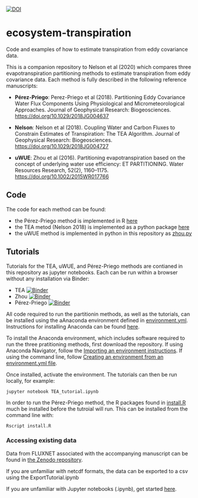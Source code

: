 [![DOI](https://zenodo.org/badge/223398945.svg)](https://zenodo.org/badge/latestdoi/223398945)

# ecosystem-transpiration

Code and examples of how to estimate transpiration from eddy covariance data.

This is a companion repository to Nelson et al (2020) which compares three evapotranspiration partitioning methods to estimate transpiration from eddy covariance data. Each method is fully described in the following reference manuscripts:

- **Pérez-Priego**: Perez-Priego et al (2018). Partitioning Eddy Covariance Water Flux Components Using Physiological and Micrometeorological Approaches. Journal of Geophysical Research: Biogeosciences. https://doi.org/10.1029/2018JG004637

- **Nelson**: Nelson et al (2018). Coupling Water and Carbon Fluxes to Constrain Estimates of Transpiration: The TEA Algorithm. Journal of Geophysical Research: Biogeosciences. https://doi.org/10.1029/2018JG004727

- **uWUE**: Zhou et al (2016). Partitioning evapotranspiration based on the concept of underlying water use efficiency: ET PARTITIONING. Water Resources Research, 52(2), 1160–1175. https://doi.org/10.1002/2015WR017766

## Code

The code for each method can be found:

- the Pérez-Priego method is implemented in R [here](https://github.com/oscarperezpriego/ETpartitioning)
- the TEA metod (Nelson 2018) is implemented as a python package [here](https://github.com/jnelson18/TranspirationEstimationAlgorithm)
- the uWUE method is implemented in python in this repository as [zhou.py](zhou.py)

## Tutorials

Tutorials for the TEA, uWUE, and Pérez-Priego methods are contianed in this repository as jupyter notebooks. Each can be run within a browser without any installation via Binder:

- TEA [![Binder](https://mybinder.org/badge_logo.svg)](https://mybinder.org/v2/gh/jnelson18/ecosystem-transpiration/master?filepath=TEA_tutorial.ipynb)
- Zhou [![Binder](https://mybinder.org/badge_logo.svg)](https://mybinder.org/v2/gh/jnelson18/ecosystem-transpiration/master?filepath=Zhou_tutorial.ipynb)
- Pérez-Priego [![Binder](https://mybinder.org/badge_logo.svg)](https://mybinder.org/v2/gh/jnelson18/ecosystem-transpiration/master?filepath=Perez-Priego_tutorial.ipynb)


All code required to run the partitionin methods, as well as the tutorials, can be installed using the aAnaconda environment defined in [environment.yml](environment.yml). Instructions for installing Anaconda can be found [here](https://docs.anaconda.com/anaconda/install/).

To install the Anaconda environment, which includes software required to run the three pratitioning methods, first download the repository. If using Anaconda Navigator, follow the [Importing an environment instructions](https://docs.anaconda.com/anaconda/navigator/tutorials/manage-environments/#importing-an-environment). If using the command line, follow [Creating an environment from an environment.yml file](https://docs.conda.io/projects/conda/en/latest/user-guide/tasks/manage-environments.html#creating-an-environment-from-an-environment-yml-file).

Once installed, activate the environment. The tutorials can then be run locally, for example:

```
jupyter notebook TEA_tutorial.ipynb
```

In order to run the Pérez-Priego method, the R packages found in [install.R](install.R) much be installed before the tutroial will run. This can be installed from the command line with:

```
Rscript install.R
```

### Accessing existing data

Data from FLUXNET associated with the accompanying manuscript can be found in [the Zenodo repository](https://zenodo.org/record/3978408#.Xz0Yj0vVJ_U).

If you are unfamiliar with netcdf formats, the data can be exported to a csv using the ExportTutorial.ipynb

If you are unfamiliar with Jupyter notebooks (.ipynb), get started [here](https://jupyter.readthedocs.io/en/latest/running.html#running).
